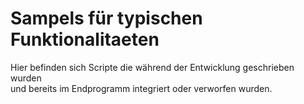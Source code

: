 # Sampels für typischen Funktionalitaeten
Hier befinden sich Scripte die während der Entwicklung geschrieben wurden  
und bereits im Endprogramm integriert oder verworfen wurden.
